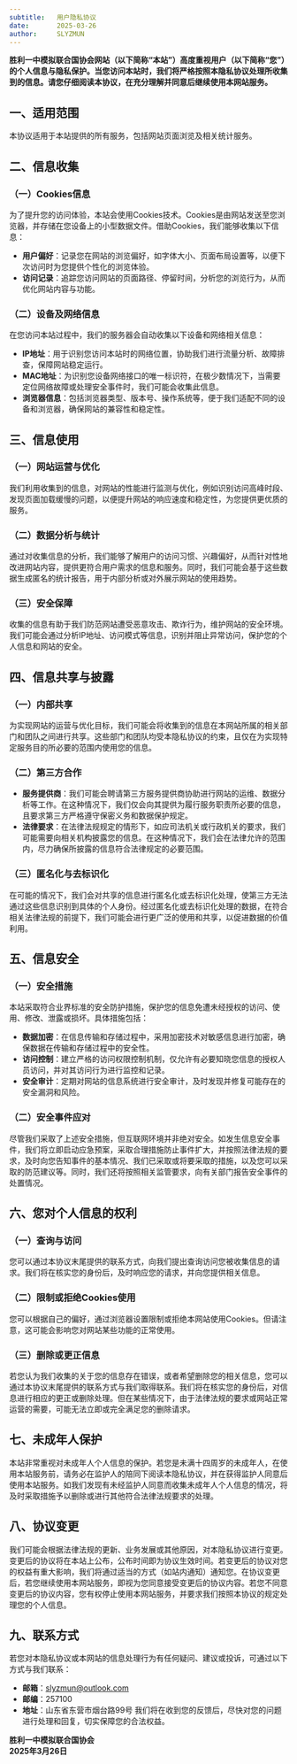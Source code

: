```yaml
---
subtitle:   用户隐私协议
date:       2025-03-26
author:     SLYZMUN
---
```


**胜利一中模拟联合国协会网站（以下简称“本站”）高度重视用户（以下简称“您”）的个人信息与隐私保护。当您访问本站时，我们将严格按照本隐私协议处理所收集到的信息。请您仔细阅读本协议，在充分理解并同意后继续使用本网站服务。**

## 一、适用范围
本协议适用于本站提供的所有服务，包括网站页面浏览及相关统计服务。

## 二、信息收集
### （一）Cookies信息
为了提升您的访问体验，本站会使用Cookies技术。Cookies是由网站发送至您浏览器，并存储在您设备上的小型数据文件。借助Cookies，我们能够收集以下信息：
- **用户偏好**：记录您在网站的浏览偏好，如字体大小、页面布局设置等，以便下次访问时为您提供个性化的浏览体验。
- **访问记录**：追踪您访问网站的页面路径、停留时间，分析您的浏览行为，从而优化网站内容与功能。

### （二）设备及网络信息
在您访问本站过程中，我们的服务器会自动收集以下设备和网络相关信息：
- **IP地址**：用于识别您访问本站时的网络位置，协助我们进行流量分析、故障排查，保障网站稳定运行。
- **MAC地址**：为识别您设备网络接口的唯一标识符，在极少数情况下，当需要定位网络故障或处理安全事件时，我们可能会收集此信息。
- **浏览器信息**：包括浏览器类型、版本号、操作系统等，便于我们适配不同的设备和浏览器，确保网站的兼容性和稳定性。

## 三、信息使用
### （一）网站运营与优化
我们利用收集到的信息，对网站的性能进行监测与优化，例如识别访问高峰时段、发现页面加载缓慢的问题，以便提升网站的响应速度和稳定性，为您提供更优质的服务。

### （二）数据分析与统计
通过对收集信息的分析，我们能够了解用户的访问习惯、兴趣偏好，从而针对性地改进网站内容，提供更符合用户需求的信息和服务。同时，我们可能会基于这些数据生成匿名的统计报告，用于内部分析或对外展示网站的使用趋势。

### （三）安全保障
收集的信息有助于我们防范网站遭受恶意攻击、欺诈行为，维护网站的安全环境。我们可能会通过分析IP地址、访问模式等信息，识别并阻止异常访问，保护您的个人信息和网站的安全。

## 四、信息共享与披露
### （一）内部共享
为实现网站的运营与优化目标，我们可能会将收集到的信息在本网站所属的相关部门和团队之间进行共享。这些部门和团队均受本隐私协议的约束，且仅在为实现特定服务目的所必要的范围内使用您的信息。

### （二）第三方合作
- **服务提供商**：我们可能会聘请第三方服务提供商协助进行网站的运维、数据分析等工作。在这种情况下，我们仅会向其提供为履行服务职责所必要的信息，且要求第三方严格遵守保密义务和数据保护规定。
- **法律要求**：在法律法规规定的情形下，如应司法机关或行政机关的要求，我们可能需要向相关机构披露您的信息。在这种情况下，我们会在法律允许的范围内，尽力确保所披露的信息符合法律规定的必要范围。

### （三）匿名化与去标识化
在可能的情况下，我们会对共享的信息进行匿名化或去标识化处理，使第三方无法通过这些信息识别到具体的个人身份。经过匿名化或去标识化处理的数据，在符合相关法律法规的前提下，我们可能会进行更广泛的使用和共享，以促进数据的价值利用。

## 五、信息安全
### （一）安全措施
本站采取符合业界标准的安全防护措施，保护您的信息免遭未经授权的访问、使用、修改、泄露或损坏。具体措施包括：
- **数据加密**：在信息传输和存储过程中，采用加密技术对敏感信息进行加密，确保数据在传输和存储过程中的安全性。
- **访问控制**：建立严格的访问权限控制机制，仅允许有必要知晓您信息的授权人员访问，并对其访问行为进行监控和记录。
- **安全审计**：定期对网站的信息系统进行安全审计，及时发现并修复可能存在的安全漏洞和风险。

### （二）安全事件应对
尽管我们采取了上述安全措施，但互联网环境并非绝对安全。如发生信息安全事件，我们将立即启动应急预案，采取合理措施防止事件扩大，并按照法律法规的要求，及时向您告知事件的基本情况、我们已采取或将要采取的措施，以及您可以采取的防范建议等。同时，我们还将按照相关监管要求，向有关部门报告安全事件的处置情况。

## 六、您对个人信息的权利
### （一）查询与访问
您可以通过本协议末尾提供的联系方式，向我们提出查询访问您被收集信息的请求。我们将在核实您的身份后，及时响应您的请求，并向您提供相关信息。

### （二）限制或拒绝Cookies使用
您可以根据自己的偏好，通过浏览器设置限制或拒绝本网站使用Cookies。但请注意，这可能会影响您对网站某些功能的正常使用。

### （三）删除或更正信息
若您认为我们收集的关于您的信息存在错误，或者希望删除您的相关信息，您可以通过本协议末尾提供的联系方式与我们取得联系。我们将在核实您的身份后，对信息进行相应的更正或删除处理。但在某些情况下，由于法律法规的要求或网站正常运营的需要，可能无法立即或完全满足您的删除请求。

## 七、未成年人保护
本站非常重视对未成年人个人信息的保护。若您是未满十四周岁的未成年人，在使用本站服务前，请务必在监护人的陪同下阅读本隐私协议，并在获得监护人同意后使用本站服务。如我们发现有未经监护人同意而收集未成年人个人信息的情况，将及时采取措施予以删除或进行其他符合法律法规要求的处理。

## 八、协议变更
我们可能会根据法律法规的更新、业务发展或其他原因，对本隐私协议进行变更。变更后的协议将在本站上公布，公布时间即为协议生效时间。若变更后的协议对您的权益有重大影响，我们将通过适当的方式（如站内通知）通知您。在协议变更后，若您继续使用本网站服务，即视为您同意接受变更后的协议内容。若您不同意变更后的协议内容，您有权停止使用本网站服务，并要求我们按照本协议的规定处理您的个人信息。

## 九、联系方式
若您对本隐私协议或本网站的信息处理行为有任何疑问、建议或投诉，可通过以下方式与我们联系：
- **邮箱**：slyzmun@outlook.com
- **邮编**：257100
- **地址**：山东省东营市烟台路99号
我们将在收到您的反馈后，尽快对您的问题进行处理和回复，切实保障您的合法权益。

**胜利一中模拟联合国协会<br>
2025年3月26日**
